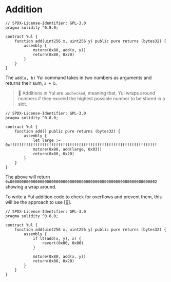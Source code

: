 # Addition

```solidity
// SPDX-License-Identifier: GPL-3.0
pragma solidity ^0.8.0;

contract Yul {
    function add(uint256 x, uint256 y) public pure returns (bytes32) {
        assembly {
            mstore(0x80, add(x, y))
            return(0x80, 0x20)
        }
    }
}
```

The `add(a, b)` Yul command takes in two numbers as arguments and returns their sum, `a + b`.

> 🚨 Additions in Yul are `unchecked`, meaning that, Yul wraps around numbers if they exceed the highest possible number to be stored in a slot.

```solidity
// SPDX-License-Identifier: GPL-3.0
pragma solidity ^0.8.0;

contract Yul {
    function add() public pure returns (bytes32) {
        assembly {
            let large := 0xffffffffffffffffffffffffffffffffffffffffffffffffffffffffffffffff
            mstore(0x80, add(large, 0x03))
            return(0x80, 0x20)
        }
    }
}

```

The above will return `0x0000000000000000000000000000000000000000000000000000000000000002` showing a wrap around.

To write a Yul addition code to check for overflows and prevent them, this will be the approach to use [[6](https://github.com/ConsenSysMesh/openzeppelin-solidity/blob/master/contracts/math/SafeMath.sol)].

```solidity
// SPDX-License-Identifier: GPL-3.0
pragma solidity ^0.8.0;

contract Yul {
    function add(uint256 x, uint256 y) public pure returns (bytes32) {
        assembly {
            if lt(add(x, y), x) {
                revert(0x00, 0x00)
            }

            mstore(0x80, add(x, y))
            return(0x80, 0x20)
        }
    }
}
```